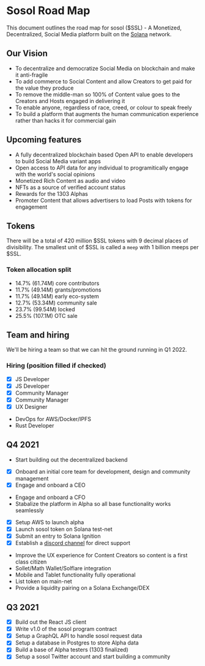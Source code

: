# Sosol Road Map

This document outlines the road map for sosol ($SSL) - A Monetized, Decentralized, Social Media platform built on the [Solana](http://www.solana.com) network.

## Our Vision

- To decentralize and democratize Social Media on blockchain and make it anti-fragile
- To add commerce to Social Content and allow Creators to get paid for the value they produce
- To remove the middle-man so 100% of Content value goes to the Creators and Hosts engaged in delivering it
- To enable anyone, regardless of race, creed, or colour to speak freely
- To build a platform that augments the human communication experience rather than hacks it for commercial gain

## Upcoming features

- A fully decentralized blockchain based Open API to enable developers to build Social Media variant apps
- Open access to API data for any individual to programitically engage with the world's social opinions
- Monetized Rich Content as audio and video
- NFTs as a source of verified account status
- Rewards for the 1303 Alphas
- Promoter Content that allows advertisers to load Posts with tokens for engagement

## Tokens

There will be a total of 420 million $SSL tokens with 9 decimal places of divisibility. The smallest unit of $SSL is called a `meep` with 1 billion meeps per $SSL.

### Token allocation split

- 14.7% (61.74M) core contributors
- 11.7% (49.14M) grants/promotions
- 11.7% (49.14M) early eco-system
- 12.7% (53.34M) community sale
- 23.7% (99.54M) locked
- 25.5% (107.1M) OTC sale

## Team and hiring

We'll be hiring a team so that we can hit the ground running in Q1 2022.

### Hiring (position filled if checked)

- [x] JS Developer
- [x] JS Developer
- [x] Community Manager
- [x] Community Manager
- [x] UX Designer
- DevOps for AWS/Docker/IPFS
- Rust Developer

## Q4 2021

- Start building out the decentralized backend
- [x] Onboard an initial core team for development, design and community management
- [x] Engage and onboard a CEO
- Engage and onboard a CFO
- Stabalize the platform in Alpha so all base functionality works seamlessly
- [x] Setup AWS to launch alpha
- [x] Launch sosol token on Solana test-net
- [x] Submit an entry to Solana Ignition
- [x] Establish a [discord channel](https://discord.gg/HfN66JSY) for direct support
- Improve the UX experience for Content Creators so content is a first class citizen
- Sollet/Math Wallet/Solflare integration
- Mobile and Tablet functionality fully operational
- List token on main-net
- Provide a liquidity pairing on a Solana Exchange/DEX

## Q3 2021

- [x] Build out the React JS client
- [x] Write v1.0 of the sosol program contract
- [x] Setup a GraphQL API to handle sosol request data
- [x] Setup a database in Postgres to store Alpha data
- [x] Build a base of Alpha testers (1303 finalized)
- [x] Setup a sosol Twitter account and start building a community
